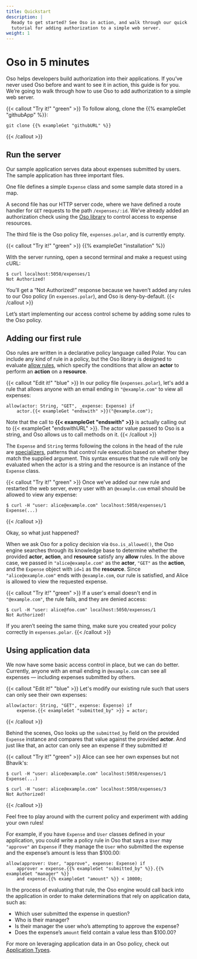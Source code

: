 ```yaml
---
title: Quickstart
description: |
  Ready to get started? See Oso in action, and walk through our quick
  tutorial for adding authorization to a simple web server.
weight: 1
---
```


# Oso in 5 minutes

Oso helps developers build authorization into their applications. If you’ve
never used Oso before and want to see it in action, this guide is for you.
We’re going to walk through how to use Oso to add authorization to a simple web
server.

{{< callout "Try it!" "green" >}}
To follow along, clone the {{% exampleGet "githubApp" %}}:

```console
git clone {{% exampleGet "githubURL" %}}
```

{{< /callout >}}

## Run the server

Our sample application serves data about expenses submitted by users. The
sample application has three important files.

One file defines a simple `Expense` class and some sample data stored in a map.

A second file has our HTTP server code, where we have defined a route handler
for `GET` requests to the path `/expenses/:id`. We’ve already added an
authorization check using the [Oso library](reference) to control access to
expense resources. <!-- TODO(gj): You can learn more about how to add Oso to
your application [here](Add To Your Application). -->

The third file is the Oso policy file, `expenses.polar`, and is currently
empty.

{{< callout "Try it!" "green" >}}
{{% exampleGet "installation" %}}

With the server running, open a second terminal and make a request using
cURL:

```console
$ curl localhost:5050/expenses/1
Not Authorized!
```

You’ll get a “Not Authorized!” response because we haven’t added any rules to
our Oso policy (in `expenses.polar`), and Oso is deny-by-default.
{{< /callout >}}

Let’s start implementing our access control scheme by adding some rules to the
Oso policy.

## Adding our first rule

Oso rules are written in a declarative policy language called Polar. You can
include any kind of rule in a policy, but the Oso library is designed to
evaluate [allow rules](glossary#allow-rules), which specify the conditions that
allow an **actor** to perform an **action** on a **resource**.

{{< callout "Edit it!" "blue" >}}
In our policy file (`expenses.polar`), let's add a rule that allows anyone
with an email ending in `"@example.com"` to view all expenses:

```polar
allow(actor: String, "GET", _expense: Expense) if
    actor.{{< exampleGet "endswith" >}}("@example.com");
```

Note that the call to **{{< exampleGet "endswith" >}}** is actually calling
out to {{< exampleGet "endswithURL" >}}. The actor value passed to Oso is a
string, and Oso allows us to call methods on it.
{{< /callout >}}

The `Expense` and `String` terms following the colons in the head of the rule
are [specializers](polar-syntax#specialization), patterns that control rule
execution based on whether they match the supplied argument. This syntax
ensures that the rule will only be evaluated when the actor is a string and the
resource is an instance of the `Expense` class.

{{< callout "Try it!" "green" >}}
Once we've added our new rule and restarted the web server, every user with
an `@example.com` email should be allowed to view any expense:

```console
$ curl -H "user: alice@example.com" localhost:5050/expenses/1
Expense(...)
```

{{< /callout >}}

Okay, so what just happened?

When we ask Oso for a policy decision via `Oso.is_allowed()`, the Oso engine
searches through its knowledge base to determine whether the provided
**actor**, **action**, and **resource** satisfy any **allow** rules. In the
above case, we passed in `"alice@example.com"` as the **actor**, `"GET"` as the
**action**, and the `Expense` object with `id=1` as the **resource**. Since
`"alice@example.com"` ends with `@example.com`, our rule is satisfied, and
Alice is allowed to view the requested expense.

{{< callout "Try it!" "green" >}}
If a user's email doesn't end in `"@example.com"`, the rule fails, and they
are denied access:

```console
$ curl -H "user: alice@foo.com" localhost:5050/expenses/1
Not Authorized!
```

If you aren’t seeing the same thing, make sure you created your policy
correctly in `expenses.polar`.
{{< /callout >}}

## Using application data

We now have some basic access control in place, but we can do better.
Currently, anyone with an email ending in `@example.com` can see all expenses —
including expenses submitted by others.

{{< callout "Edit it!" "blue" >}}
Let's modify our existing rule such that users can only see their own
expenses:

```polar
allow(actor: String, "GET", expense: Expense) if
    expense.{{< exampleGet "submitted_by" >}} = actor;
```

{{< /callout >}}

Behind the scenes, Oso looks up the `submitted_by` field on the provided
`Expense` instance and compares that value against the provided **actor**. And
just like that, an actor can only see an expense if they submitted it!

{{< callout "Try it!" "green" >}}
Alice can see her own expenses but not Bhavik's:

```console
$ curl -H "user: alice@example.com" localhost:5050/expenses/1
Expense(...)
```

```console
$ curl -H "user: alice@example.com" localhost:5050/expenses/3
Not Authorized!
```

{{< /callout >}}

Feel free to play around with the current policy and experiment with adding
your own rules!

For example, if you have `Expense` and `User` classes defined in your
application, you could write a policy rule in Oso that says a `User` may
`"approve"` an `Expense` if they manage the `User` who submitted the expense
and the expense’s amount is less than $100.00:

```polar
allow(approver: User, "approve", expense: Expense) if
    approver = expense.{{% exampleGet "submitted_by" %}}.{{% exampleGet "manager" %}}
    and expense.{{% exampleGet "amount" %}} < 10000;
```

In the process of evaluating that rule, the Oso engine would call back into the
application in order to make determinations that rely on application data, such
as:

- Which user submitted the expense in question?
- Who is their manager?
- Is their manager the user who’s attempting to approve the expense?
- Does the expense’s `amount` field contain a value less than $100.00?

For more on leveraging application data in an Oso policy, check out
[Application Types](application-types).
